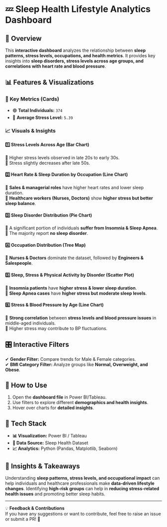 # 💤 Sleep Health Lifestyle Analytics Dashboard    
                          
## 📌 Overview           
This **interactive dashboard** analyzes the relationship between **sleep patterns, stress levels, occupations, and health metrics**. It provides key insights into **sleep disorders, stress levels across age groups, and correlations with heart rate and blood pressure**.    
  
## 📊 Features & Visualizations   
  
### 📌 **Key Metrics (Cards)**   
- 🟢 **Total Individuals:** `374`   
- 🔴 **Average Stress Level:** `5.39`  

### 📈 **Visuals & Insights**  

#### **1️⃣ Stress Levels Across Age (Bar Chart)**  
🔹 Higher stress levels observed in late 20s to early 30s.  
🔹 Stress slightly decreases after late 50s.  

#### **2️⃣ Heart Rate & Sleep Duration by Occupation (Line Chart)**  
🔹 **Sales & managerial roles** have higher heart rates and lower sleep duration.  
🔹 **Healthcare workers (Nurses, Doctors)** show **higher stress but better sleep balance**.  

#### **3️⃣ Sleep Disorder Distribution (Pie Chart)**  
🔹 A significant portion of individuals **suffer from Insomnia & Sleep Apnea**.  
🔹 The majority report **no sleep disorder**.  

#### **4️⃣ Occupation Distribution (Tree Map)**  
🔹 **Nurses & Doctors** dominate the dataset, followed by **Engineers & Salespeople**.  

#### **5️⃣ Sleep, Stress & Physical Activity by Disorder (Scatter Plot)**  
🔹 **Insomnia patients** have **higher stress & lower sleep duration**.  
🔹 **Sleep Apnea cases** have **higher stress but moderate sleep levels**.  

#### **6️⃣ Stress & Blood Pressure by Age (Line Chart)**  
🔹 **Strong correlation** between **stress levels and blood pressure issues** in middle-aged individuals.  
🔹 Higher stress may contribute to BP fluctuations.  

## 🎛 Interactive Filters  
✔ **Gender Filter:** Compare trends for Male & Female categories.  
✔ **BMI Category Filter:** Analyze groups like **Normal, Overweight, and Obese**.  

## 🚀 How to Use  
1. Open the **dashboard file** in Power BI/Tableau.  
2. Use filters to explore different **demographics and health insights**.  
3. Hover over charts for **detailed insights**.  

## 📌 Tech Stack  
- **📊 Visualization:** Power BI / Tableau  
- **📂 Data Source:** Sleep Health Dataset  
- **📈 Analytics:** Python (Pandas, Matplotlib, Seaborn)  

## 📢 Insights & Takeaways  
Understanding **sleep patterns, stress levels, and occupational impact** can help individuals and healthcare professionals make **data-driven lifestyle changes**. Identifying **high-risk groups** can help in **reducing stress-related health issues** and promoting better sleep habits.  

---

💡 **Feedback & Contributions**  
If you have any suggestions or want to contribute, feel free to raise an issue or submit a PR! 🚀  

